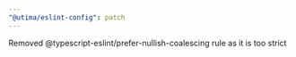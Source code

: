 ```yaml
---
"@utima/eslint-config": patch
---
```


Removed @typescript-eslint/prefer-nullish-coalescing rule as it is too strict
